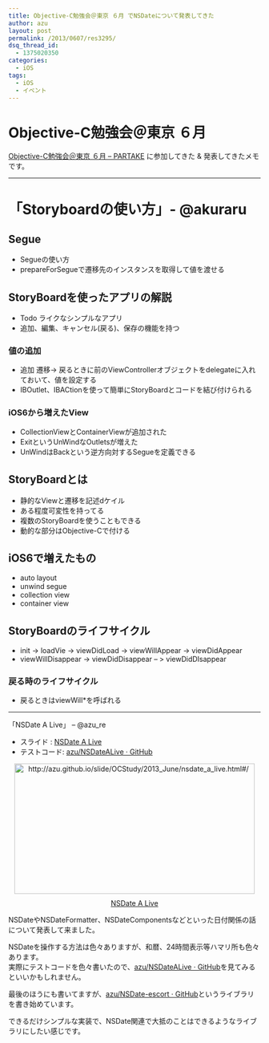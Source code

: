 ```yaml
---
title: Objective-C勉強会＠東京 ６月 でNSDateについて発表してきた
author: azu
layout: post
permalink: /2013/0607/res3295/
dsq_thread_id:
  - 1375020350
categories:
  - iOS
tags:
  - iOS
  - イベント
---
```

# Objective-C勉強会＠東京 ６月

[Objective-C勉強会＠東京 ６月 &#8211; PARTAKE][1] に参加してきた & 発表してきたメモです。

* * *

# 「Storyboardの使い方」- @akuraru　

## Segue

*   Segueの使い方
*   prepareForSegueで遷移先のインスタンスを取得して値を渡せる

## StoryBoardを使ったアプリの解説

*   Todo ライクなシンプルなアプリ
*   追加、編集、キャンセル(戻る)、保存の機能を持つ

### 値の追加

*   追加 遷移-> 戻るときに前のViewControllerオブジェクトをdelegateに入れておいて、値を設定する
*   IBOutlet、IBACtionを使って簡単にStoryBoardとコードを結び付けられる

### iOS6から増えたView

*   CollectionViewとContainerViewが追加された
*   ExitというUnWindなOutletsが増えた
*   UnWindはBackという逆方向対するSegueを定義できる

## StoryBoardとは

*   静的なViewと遷移を記述dケイル
*   ある程度可変性を持ってる
*   複数のStoryBoardを使うこともできる
*   動的な部分はObjective-Cで付ける

## iOS6で増えたもの

*   auto layout
*   unwind segue
*   collection view
*   container view

## StoryBoardのライフサイクル

*   init -> loadVie -> viewDidLoad -> viewWillAppear -> viewDidAppear
*   viewWillDisappear -> viewDidDisappear &#8211; > viewDidDIsappear

### 戻る時のライフサイクル

*   戻るときはviewWill*を呼ばれる

* * *

「NSDate A Live」 &#8211; @azu_re

*   スライド : [NSDate A Live][2]
*   テストコード: [azu/NSDateALive · GitHub][3]

<div class="kwout" style="text-align: center;">
  <a href="https://azu.github.io/slide/OCStudy/2013_June/nsdate_a_live.html#/"><img src="http://kwout.com/cutout/m/wg/zs/2uk_bor_w480.jpg" alt="http://azu.github.io/slide/OCStudy/2013_June/nsdate_a_live.html#/" title="NSDate A Live" width="480" height="260" style="border: none;" /></a> <p style="margin-top: 10px; text-align: center;">
    <a href="http://azu.github.io/slide/OCStudy/2013_June/nsdate_a_live.html#/">NSDate A Live</a>
  </p>
</div>

NSDateやNSDateFormatter、NSDateComponentsなどといった日付関係の話について発表して来ました。

NSDateを操作する方法は色々ありますが、和暦、24時間表示等ハマリ所も色々あります。  
実際にテストコードを色々書いたので、[azu/NSDateALive · GitHub][3]を見てみるといいかもしれません。

最後のほうにも書いてますが、[azu/NSDate-escort · GitHub][4]というライブラリを書き始めています。

できるだけシンプルな実装で、NSDate関連で大抵のことはできるようなライブラリにしたい感じです。

 [1]: http://partake.in/events/54f3c547-5ffa-4fd4-8de6-d95788cb3915 "Objective-C勉強会＠東京 ６月 - PARTAKE"
 [2]: http://azu.github.io/slide/OCStudy/2013_June/nsdate_a_live.html#/ "NSDate A Live"
 [3]: https://github.com/azu/NSDateALive "azu/NSDateALive · GitHub"
 [4]: https://github.com/azu/NSDate-escort "azu/NSDate-escort · GitHub"
